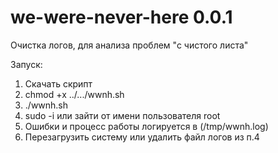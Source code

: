 # we-were-never-here 0.0.1

Очистка логов, для анализа проблем "с чистого листа"

Запуск:
1. Скачать скрипт
2. chmod +x ../.../wwnh.sh
3. ./wwnh.sh
4. sudo -i или зайти от имени пользователя root
5. Ошибки и процесс работы логируется в (/tmp/wwnh.log)
6. Перезагрузить систему или удалить файл логов из п.4
